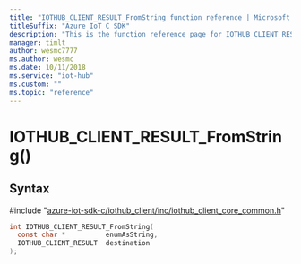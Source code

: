 ```yaml
---                             
title: "IOTHUB_CLIENT_RESULT_FromString function reference | Microsoft Docs" 
titleSuffix: "Azure IoT C SDK"            
description: "This is the function reference page for IOTHUB_CLIENT_RESULT_FromString() in the Azure IoT C SDK. This SDK is used with the Azure IoT Hub and Azure IoT Hub Device Provisioning Service"            
manager: timlt                 
author: wesmc7777              
ms.author: wesmc               
ms.date: 10/11/2018                    
ms.service: "iot-hub"             
ms.custom: ""                
ms.topic: "reference"        
---                            
```


# IOTHUB_CLIENT_RESULT_FromString()

## Syntax

\#include "[azure-iot-sdk-c/iothub_client/inc/iothub_client_core_common.h](../iothub-client-core-common-h.md)"  
```C
int IOTHUB_CLIENT_RESULT_FromString(
  const char *          enumAsString,
  IOTHUB_CLIENT_RESULT  destination
);
```

